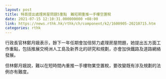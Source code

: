 ```yaml
---
layout: post
title: 特首提出處理房屋問題5重點　難短期重推一手樓空置稅
date: 2021-07-15 12:10:31.000000000 +08:00
link: https://news.rthk.hk/rthk/ch/component/k2/1600905-20210715.htm
categories: rthk
---
```


行政長官林鄭月娥表示，餘下一年任期會加倍努力處理房屋問題，她提出五方面工作重點，包括推展交椅洲人工島及新界北的研究和規劃，亦會加快鐵路及道路網絡發展。

但林鄭月娥說，難以在短時間內重推一手樓物業空置稅，要改變既有涉及規劃的法例亦有難度。
